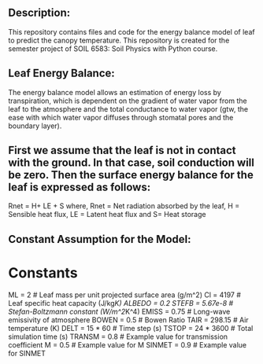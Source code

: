## Description: 
This repository contains files and code for the energy balance model of leaf to predict the canopy temperature. This repository is created for the semester project of SOIL 6583: Soil Physics with Python course.


## Leaf Energy Balance: 
The energy balance model allows an estimation of energy loss by transpiration, which is dependent on the gradient of water vapor from the leaf to the atmosphere and the total conductance to water vapor (gtw, the ease with which water vapor diffuses through stomatal pores and the boundary layer).

## First we assume that the leaf is not in contact with the ground. In that case, soil conduction will be zero. Then the surface energy balance for the leaf is expressed as follows:
 Rnet = H+ LE + S 
where, Rnet = Net radiation absorbed by the leaf, H = Sensible heat flux, LE = Latent heat flux and S= Heat storage 


## Constant Assumption for the Model:

# Constants
ML = 2  # Leaf mass per unit projected surface area (g/m^2)
Cl = 4197  # Leaf specific heat capacity (J/kg*K)
ALBEDO = 0.2
STEFB = 5.67e-8  # Stefan-Boltzmann constant (W/m^2*K^4)
EMISS = 0.75  # Long-wave emissivity of atmosphere
BOWEN = 0.5  # Bowen Ratio
TAIR =  298.15 # Air temperature (K)
DELT = 15 * 60  # Time step (s)
TSTOP = 24 * 3600  # Total simulation time (s)
TRANSM = 0.8  # Example value for transmission coefficient
M = 0.5  # Example value for M
SINMET = 0.9  # Example value for SINMET
